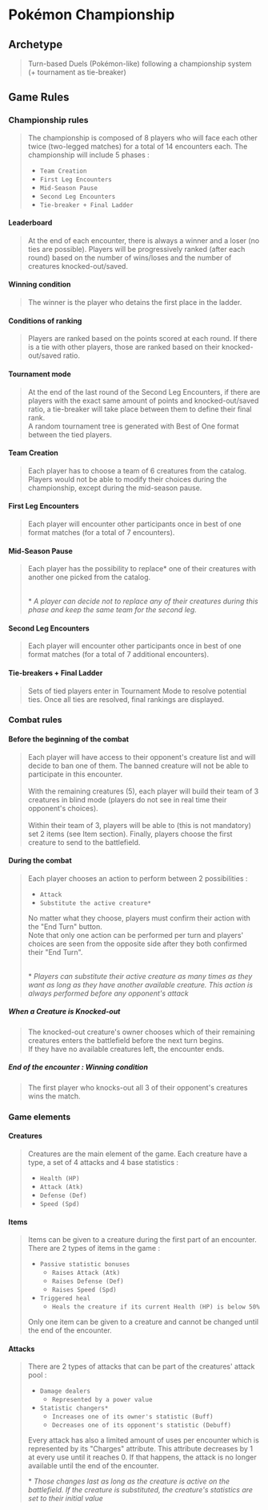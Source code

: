 # Pokémon Championship

## Archetype

> Turn-based Duels (Pokémon-like) following a championship system (+ tournament as tie-breaker)

## Game Rules

### Championship rules

> The championship is composed of 8 players who will face each other twice (two-legged matches) for a total of 14 encounters each. 
> The championship will include 5 phases :
> - `Team Creation`
> - `First Leg Encounters`
> - `Mid-Season Pause`
> - `Second Leg Encounters`
> - `Tie-breaker + Final Ladder`

#### Leaderboard

> At the end of each encounter, there is always a winner and a loser (no ties are possible). 
> Players will be progressively ranked (after each round) based on the number of wins/loses and the number of creatures knocked-out/saved.

#### Winning condition

> The winner is the player who detains the first place in the ladder.

#### Conditions of ranking 

> Players are ranked based on the points scored at each round. 
> If there is a tie with other players, those are ranked based on their knocked-out/saved ratio.

#### Tournament mode

> At the end of the last round of the Second Leg Encounters, if there are players with the exact same amount of points and knocked-out/saved ratio, a tie-breaker will take place between them to define their final rank.<br/>
> A random tournament tree is generated with Best of One format between the tied players.

#### Team Creation

> Each player has to choose a team of 6 creatures from the catalog. Players would not be able to modify their choices during the championship, except during the mid-season pause.

#### First Leg Encounters

> Each player will encounter other participants once in best of one format matches (for a total of 7 encounters).

#### Mid-Season Pause

> Each player has the possibility to replace* one of their creatures with another one picked from the catalog.
> 
> <br/>* *A player can decide not to replace any of their creatures during this phase and keep the same team for the second leg.*

#### Second Leg Encounters

> Each player will encounter other participants once in best of one format matches (for a total of 7 additional encounters).

#### Tie-breakers + Final Ladder

> Sets of tied players enter in Tournament Mode to resolve potential ties. Once all ties are resolved, final rankings are displayed.


### Combat rules

#### Before the beginning of the combat

> Each player will have access to their opponent's creature list and will decide to ban one of them. The banned creature will not be able to participate in this encounter.<br/><br/>
> With the remaining creatures (5), each player will build their team of 3 creatures in blind mode (players do not see in real time their opponent's choices).<br/><br/>
> Within their team of 3, players will be able to (this is not mandatory) set 2 items (see Item section).
> Finally, players choose the first creature to send to the battlefield.

#### During the combat

> Each player chooses an action to perform between 2 possibilities :
> - `Attack`
> - `Substitute the active creature*`
> 
> No matter what they choose, players must confirm their action with the "End Turn" button.<br/>
> Note that only one action can be performed per turn and players' choices are seen from the opposite side after they both confirmed their "End Turn".
>
> <br/>* *Players can substitute their active creature as many times as they want as long as they have another available creature. This action is always performed before any opponent's attack*

##### When a Creature is Knocked-out

> The knocked-out creature's owner chooses which of their remaining creatures enters the battlefield before the next turn begins.<br/>
> If they have no available creatures left, the encounter ends.

##### End of the encounter : Winning condition

> The first player who knocks-out all 3 of their opponent's creatures wins the match.

### Game elements

#### Creatures
> Creatures are the main element of the game. Each creature have a type, a set of 4 attacks and 4 base statistics :
> - `Health (HP)`
> - `Attack (Atk)`
> - `Defense (Def)`
> - `Speed (Spd)`

#### Items
> Items can be given to a creature during the first part of an encounter. There are 2 types of items in the game :
> - `Passive statistic bonuses`
>   - `Raises Attack (Atk)`
>   - `Raises Defense (Def)`
>   - `Raises Speed (Spd)`
> - `Triggered heal`
>   - `Heals the creature if its current Health (HP) is below 50%`
>
> Only one item can be given to a creature and cannot be changed until the end of the encounter.


#### Attacks

> There are 2 types of attacks that can be part of the creatures' attack pool :
> - `Damage dealers`
>   - `Represented by a power value`
> - `Statistic changers*`
>   - `Increases one of its owner's statistic (Buff)`
>   - `Decreases one of its opponent's statistic (Debuff)`
> 
> Every attack has also a limited amount of uses per encounter which is represented by its "Charges" attribute.
> This attribute decreases by 1 at every use until it reaches 0. If that happens, the attack is no longer available until the end of the encounter.
> 
> * *Those changes last as long as the creature is active on the battlefield. If the creature is substituted, the creature's statistics are set to their initial value* 
> 
